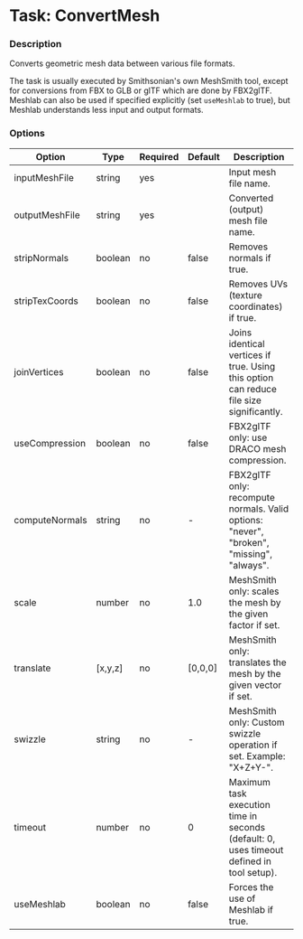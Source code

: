# Task: ConvertMesh

### Description

Converts geometric mesh data between various file formats.
 
The task is usually executed by Smithsonian's own MeshSmith tool, except for conversions from FBX to GLB or glTF
which are done by FBX2glTF. Meshlab can also be used if specified explicitly (set `useMeshlab` to true), but
Meshlab understands less input and output formats.

### Options

| Option         | Type    | Required | Default | Description                                                                              |
|----------------|---------|----------|---------|------------------------------------------------------------------------------------------|
| inputMeshFile  | string  | yes      |         | Input mesh file name.                                                                    |
| outputMeshFile | string  | yes      |         | Converted (output) mesh file name.                                                       |
| stripNormals   | boolean | no       | false   | Removes normals if true.                                                                 |
| stripTexCoords | boolean | no       | false   | Removes UVs (texture coordinates) if true.                                               |
| joinVertices   | boolean | no       | false   | Joins identical vertices if true. Using this option can reduce file size significantly.  |
| useCompression | boolean | no       | false   | FBX2glTF only: use DRACO mesh compression.                                               |
| computeNormals | string  | no       | -       | FBX2glTF only: recompute normals. Valid options: "never", "broken", "missing", "always". |
| scale          | number  | no       | 1.0     | MeshSmith only: scales the mesh by the given factor if set.                              |
| translate      | [x,y,z] | no       | [0,0,0] | MeshSmith only: translates the mesh by the given vector if set.                          |
| swizzle        | string  | no       | -       | MeshSmith only: Custom swizzle operation if set. Example: "X+Z+Y-".                      |
| timeout        | number  | no       | 0       | Maximum task execution time in seconds (default: 0, uses timeout defined in tool setup). |
| useMeshlab     | boolean | no       | false   | Forces the use of Meshlab if true.                                                       |
